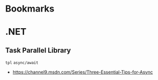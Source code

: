 # Bookmarks

# .NET

## Task Parallel Library

`tpl` `async/await`

- https://channel9.msdn.com/Series/Three-Essential-Tips-for-Async
